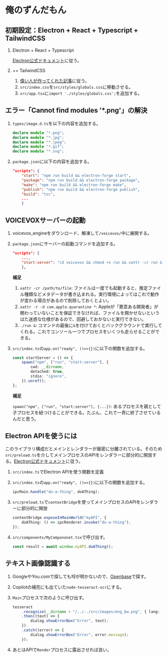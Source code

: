 # 俺のずんだもん

## 初期設定：Electron + React + Typescript + TailwindCSS

1. Electron + React + Typescript

    [Electron公式ドキュメント](https://www.electronforge.io/guides/framework-integration/react-with-typescript)に従う。

2. += TailwindCSS

    1. [偉い人が作ってくれた記事](https://reactfocus.dev/tailwindcss-react-typescript-in-an-electron-app)に従う。
    2. `src/index.css`を`src/styles/globals.css`に移動させる。
    3. `src/app.tsx`に`import './styles/globals.css';`を追加する。

## エラー「Cannot find modules '*.png'」の解決

1. `types/image.d.ts`を以下の内容を追加する。

    ```typescript
    declare module "*.png";
    declare module "*.jpg";
    declare module "*.jpeg";
    declare module "*.gif";
    declare module "*.svg";
    ```

2. `package.json`に以下の内容を追加する。

    ```json
    "scripts": {
        "start": "npm run build && electron-forge start",
        "package": "npm run build && electron-forge package",
        "make": "npm run build && electron-forge make",
        "publish": "npm run build && electron-forge publish",
        "build": "tsc",
        ...
        }
    ```

## VOICEVOXサーバーの起動

1. voicevox_engineをダウンロード、解凍して`/voicevox/`中に展開する。
2. `package.json`にサーバーの起動コマンドを追加する。

    ```json
    "scripts": {
        ...,
        "start:server": "cd voicevox && chmod +x run && xattr -cr run && xattr -r -d com.apple.quarantine * && ./run &"
        },
    ```

    **補足**
    1. `xattr -cr /path/to/file`: ファイルは一度でも起動すると、推定ファイル種類などメタデータが書き込まれる。実行環境によってはこれで動作が変わる場合があるので削除しておくとよい。
    2. `xattr -r -d com.apple.quarantine *`: Appleが「悪意ある開発者」が関わっていないことを保証できなければ、ファイルを開かせないというはた迷惑な仕様があるので、回避しておかないと実行できない。
    3. `./run &`: コマンドの最後に`&`を付けておくとバックグラウンドで実行してくれる。これでコンソール一つでプロセスをいくつも走らせることができる。

3. `src/index.ts`の`app.on("ready", ()=>{})`に以下の関数を追加する。

    ```typescript
    const startServer = () => {
        spawn("npm", ["run", "start:server"], {
            cwd: __dirname,
            detached: true,
            stdio: "ignore",
        }).unref();
    };
    ```

    **補足**

    `spawn("npm", ["run", "start:server"], {...})`: あるプロセスを親として子プロセスを紐つけることができる。たぶん、これで一斉に終了させているんだと思う。

## Electron APIを使うには

このライブラリ構成だとメインとレンダラーが厳密に分離されている。そのため`src/preload.ts`を介してメインプロセスのAPIをレンダラーに部分的に開放する。[Electron公式ドキュメント](https://www.electronjs.org/ja/docs/latest/tutorial/context-isolation)に従う。

1. `src/index.ts`でElectron APIを使う関数を定義
2. `src/index.ts`の`app.on("ready", ()=>{})`に以下の関数を追加する。

    ```typescript
    ipcMain.handle("do-a-thing", doAThing);
    ```

3. `src/preload.ts`で`contextBridge`を使ってメインプロセスのAPIをレンダラーに部分的に開放

    ```typescript
    contextBridge.exposeInMainWorld("myAPI", {
        doAThing: () => ipcRenderer.invoke("do-a-thing"),
    });
    ```

4. `src/components/MyCompononet.tsx`で呼び出す。

    ```typescript
    const result = await window.myAPI.doAThing();
    ```

## テキスト画像認識する

1. GoogleやYou.comで探しても埒が明かないので、[Openbase](https://openbase.com/categories/js/best-nodejs-ocr-libraries?vs=tesseract.js%2Ctextract%2Cocrad.js)で探す。
2. Copilotの補完にも出ていた`node-tesseract-ocr`にする。
3. `Main`プロセスで次のように呼び出す。

    ```typescript
    tesseract
        .recognize(__dirname + "/../../src/images/eng_bw.png", { lang: "eng" })
        .then((text) => {
            dialog.showErrorBox("Error", text);
        })
        .catch((error) => {
            dialog.showErrorBox("Error", error.message);
        });
    ```

4. あとはAPIで`Render`プロセスに露出させれば良い。
